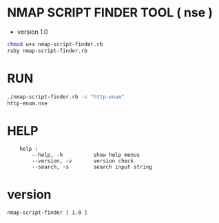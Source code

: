 # NMAP SCRIPT FINDER TOOL ( nse )
- version 1.0
```bash
chmod u+x nmap-script-finder.rb
ruby nmap-script-finder.rb
```

# RUN
```bash
./nmap-script-finder.rb -s "http-enum"
http-enum.nse
```

# HELP 
```text
    help :
        --help, -h          show help menus
        --version, -v       version check
        --search, -s        search input string
```

# version
```text
nmap-script-finder [ 1.0 ]

```